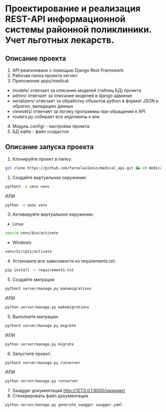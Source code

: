 #  Проектирование и реализация REST-API информационной системы районной поликлиники. Учет льготных лекарств.

## Описание проекта
1. API реализовано с помощью Django Rest Framework
2. Рабочая папка проекта server/
3. Приложение apps/medical:
- models/ отвечает за описание моделей (таблиц БД) проекта
- admin/ отвечает за описание моделей в django админке 
- serializers/ отвечает за обработку объектов python в формат JSON и обратно, валидацию данных
- viewsets/ отвечает за логику программы при обращении к API
- routers.py собирает все эндпоинты к апи
4. Модуль config/ - настройки проекта
5. БД sqlite - файл создастся  

## Описание запуска проекта

1. Клонируйте проект в папку:

```bash
git clone https://github.com/YaroslavIonin/medical_api.git && cd medical_api

```

2. Создайте виртуальное окружение:

```bash
python3 -m venv venv

```
ИЛИ 
```bash
python -m venv venv

```

3. Активируйте виртуальное окружение:

- Linux
```bash
source venv/bin/activate

```
- Windows
```bash
venv/Scripts/activate

```
4. Установите все зависимости из requirements.txt:

```bash
pip install -r requirements.txt

```
5. Создайте миграции

```bash
python3 server/manage.py makemigrations

```
ИЛИ
```bash
python server/manage.py makemigrations

```

5. Выполните миграции:

```bash
python3 server/manage.py migrate

```
ИЛИ
```bash
python server/manage.py migrate

```
6. Запустите проект:

```bash
python3 server/manage.py runserver

```
ИЛИ
```bash
python server/manage.py runserver

```

7. Swagger документация http://127.0.0.1:8000/swagger/
8. Сгенерировать файл документации
```bash
python server/manage.py generate_swagger swagger.yaml
```